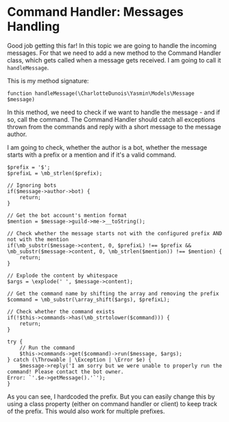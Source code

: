 # Command Handler: Messages Handling

Good job getting this far! In this topic we are going to handle the incoming messages. For that we need to add a new method to the Command Handler class,
which gets called when a message gets received. I am going to call it `handleMessage`.

This is my method signature: 

```
function handleMessage(\CharlotteDunois\Yasmin\Models\Message $message)
```

In this method, we need to check if we want to handle the message - and if so, call the command. The Command Handler should catch all exceptions thrown 
from the commands and reply with a short message to the message author.

I am going to check, whether the author is a bot, whether the message starts with a prefix or a mention and if it's a valid command.

```
$prefix = '$';
$prefixL = \mb_strlen($prefix);

// Ignoring bots
if($message->author->bot) {
    return;
}

// Get the bot account's mention format
$mention = $message->guild->me->__toString();

// Check whether the message starts not with the configured prefix AND not with the mention
if(\mb_substr($message->content, 0, $prefixL) !== $prefix && \mb_substr($message->content, 0, \mb_strlen($mention)) !== $mention) {
    return;
}

// Explode the content by whitespace
$args = \explode(' ', $message->content);

// Get the command name by shifting the array and removing the prefix
$command = \mb_substr(\array_shift($args), $prefixL);

// Check whether the command exists
if(!$this->commands->has(\mb_strtolower($command))) {
    return;
}

try {
    // Run the command
    $this->commands->get($command)->run($message, $args);
} catch (\Throwable | \Exception | \Error $e) {
    $message->reply('I am sorry but we were unable to properly run the command! Please contact the bot owner.
Error: `'.$e->getMessage().'`');
}
```

As you can see, I hardcoded the prefix. But you can easily change this by using a class property (either on command handler or client) to keep track of the prefix. 
This would also work for multiple prefixes.
